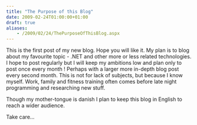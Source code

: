 ```yaml
---
title: "The Purpose of this Blog"
date: 2009-02-24T01:00:00+01:00
draft: true
aliases:
    - /2009/02/24/ThePurposeOfThisBlog.aspx
---
```

This is the first post of my new blog. Hope
you will like it. My plan is to blog about my favourite topic - .NET and other
more or less related technologies. I hope to post regularly but I will keep my
ambitions low and plan only to post once every month ! Perhaps with a larger
more in-depth blog post every second month. This is not for lack of subjects,
but because I know myself. Work, family and fitness training often comes before
late night programming and researching new stuff.

Though my mother-tongue is danish I plan to
keep this blog in English to reach a wider audience.

Take care...